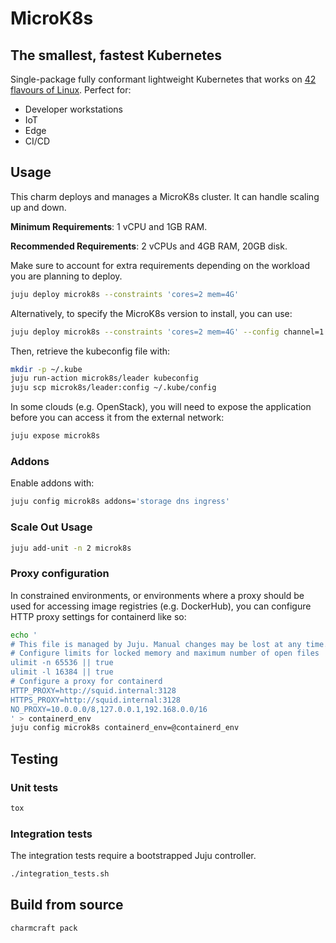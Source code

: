 # MicroK8s

## The smallest, fastest Kubernetes

Single-package fully conformant lightweight Kubernetes that works on [42 flavours of Linux](https://snapcraft.io/microk8s). Perfect for:

- Developer workstations
- IoT
- Edge
- CI/CD

## Usage

This charm deploys and manages a MicroK8s cluster. It can handle scaling up and down.

**Minimum Requirements**: 1 vCPU and 1GB RAM.

**Recommended Requirements**: 2 vCPUs and 4GB RAM, 20GB disk.

Make sure to account for extra requirements depending on the workload you are planning to deploy.

```bash
juju deploy microk8s --constraints 'cores=2 mem=4G'
```

Alternatively, to specify the MicroK8s version to install, you can use:

```bash
juju deploy microk8s --constraints 'cores=2 mem=4G' --config channel=1.25
```

Then, retrieve the kubeconfig file with:

```bash
mkdir -p ~/.kube
juju run-action microk8s/leader kubeconfig
juju scp microk8s/leader:config ~/.kube/config
```

In some clouds (e.g. OpenStack), you will need to expose the application before you can access it from the external network:

```bash
juju expose microk8s
```

### Addons

Enable addons with:

```bash
juju config microk8s addons='storage dns ingress'
```

### Scale Out Usage

```bash
juju add-unit -n 2 microk8s
```

### Proxy configuration

In constrained environments, or environments where a proxy should be used for accessing image registries (e.g. DockerHub), you can configure HTTP proxy settings for containerd like so:

```bash
echo '
# This file is managed by Juju. Manual changes may be lost at any time.
# Configure limits for locked memory and maximum number of open files
ulimit -n 65536 || true
ulimit -l 16384 || true
# Configure a proxy for containerd
HTTP_PROXY=http://squid.internal:3128
HTTPS_PROXY=http://squid.internal:3128
NO_PROXY=10.0.0.0/8,127.0.0.1,192.168.0.0/16
' > containerd_env
juju config microk8s containerd_env=@containerd_env
```

## Testing

### Unit tests

```bash
tox
```

### Integration tests

The integration tests require a bootstrapped Juju controller.

```bash
./integration_tests.sh
```

## Build from source

```bash
charmcraft pack
```
